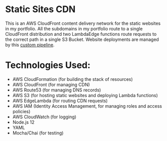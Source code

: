 # Static Sites CDN #
This is an AWS CloudFront content delivery network for the static websites
in my portfolio. All the subdomains in my portfolio route to a single
CloudFront distribution and two LambdaEdge functions route requests 
to the correct path in a single S3 Bucket. Website deployments are managed 
by this [custom pipeline](https://github.com/jmartin432/static-sites-pipeline).

# Technologies Used:
* AWS CloudFormation (for building the stack of resources)
* AWS CloudFront (for managing CDN)
* AWS Route53 (for managing DNS records)
* AWS S3 (for hosting static websites and deploying Lambda functions)
* AWS EdgeLambda (for routing CDN requests)
* AWS IAM (Identity Access Management, for managing roles and access policies)
* AWS CloudWatch (for logging)
* Node.js 12
* YAML
* Mocha/Chai (for testing)
